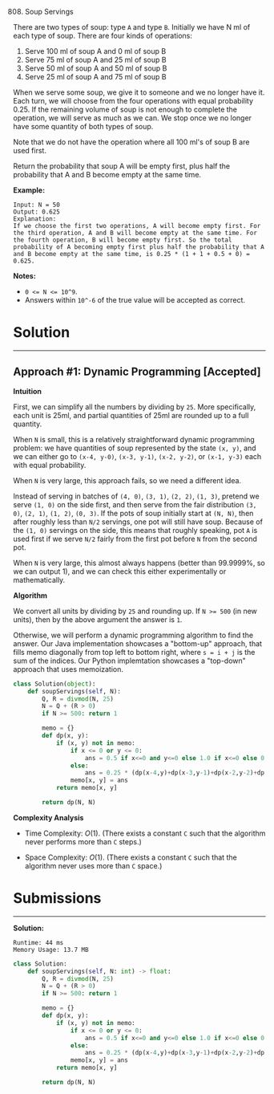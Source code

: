 808. Soup Servings

There are two types of soup: type `A` and type `B`. Initially we have N ml of each type of soup. There are four kinds of operations:

1. Serve 100 ml of soup A and 0 ml of soup B
1. Serve 75 ml of soup A and 25 ml of soup B
1. Serve 50 ml of soup A and 50 ml of soup B
1. Serve 25 ml of soup A and 75 ml of soup B

When we serve some soup, we give it to someone and we no longer have it.  Each turn, we will choose from the four operations with equal probability 0.25. If the remaining volume of soup is not enough to complete the operation, we will serve as much as we can.  We stop once we no longer have some quantity of both types of soup.

Note that we do not have the operation where all 100 ml's of soup B are used first.  

Return the probability that soup A will be empty first, plus half the probability that A and B become empty at the same time.

 

**Example:**
```
Input: N = 50
Output: 0.625
Explanation: 
If we choose the first two operations, A will become empty first. For the third operation, A and B will become empty at the same time. For the fourth operation, B will become empty first. So the total probability of A becoming empty first plus half the probability that A and B become empty at the same time, is 0.25 * (1 + 1 + 0.5 + 0) = 0.625.
```

**Notes:**

* `0 <= N <= 10^9`. 
* Answers within `10^-6` of the true value will be accepted as correct.

# Solution
---
## Approach #1: Dynamic Programming [Accepted]
**Intuition**

First, we can simplify all the numbers by dividing by `25`. More specifically, each unit is 25ml, and partial quantities of 25ml are rounded up to a full quantity.

When `N` is small, this is a relatively straightforward dynamic programming problem: we have quantities of soup represented by the state `(x, y)`, and we can either go to `(x-4, y-0)`, `(x-3, y-1)`, `(x-2, y-2)`, or `(x-1, y-3)` each with equal probability.

When `N` is very large, this approach fails, so we need a different idea.

Instead of serving in batches of `(4, 0)`, `(3, 1)`, `(2, 2)`, `(1, 3)`, pretend we serve `(1, 0)` on the side first, and then serve from the fair distribution `(3, 0)`, `(2, 1)`, `(1, 2)`, `(0, 3)`. If the pots of soup initially start at `(N, N)`, then after roughly less than `N/2` servings, one pot will still have soup. Because of the `(1, 0)` servings on the side, this means that roughly speaking, pot `A` is used first if we serve `N/2` fairly from the first pot before `N` from the second pot.

When `N` is very large, this almost always happens (better than 99.9999%, so we can output 1), and we can check this either experimentally or mathematically.

**Algorithm**

We convert all units by dividing by `25` and rounding up. If `N >= 500` (in new units), then by the above argument the answer is `1`.

Otherwise, we will perform a dynamic programming algorithm to find the answer. Our Java implementation showcases a "bottom-up" approach, that fills memo diagonally from top left to bottom right, where `s = i + j` is the sum of the indices. Our Python implemtation showcases a "top-down" approach that uses memoization.

```python
class Solution(object):
    def soupServings(self, N):
        Q, R = divmod(N, 25)
        N = Q + (R > 0)
        if N >= 500: return 1

        memo = {}
        def dp(x, y):
            if (x, y) not in memo:
                if x <= 0 or y <= 0:
                    ans = 0.5 if x<=0 and y<=0 else 1.0 if x<=0 else 0.0
                else:
                    ans = 0.25 * (dp(x-4,y)+dp(x-3,y-1)+dp(x-2,y-2)+dp(x-1,y-3))
                memo[x, y] = ans
            return memo[x, y]

        return dp(N, N)
```

**Complexity Analysis**

* Time Complexity: $O(1)$. (There exists a constant `C` such that the algorithm never performs more than `C` steps.)

* Space Complexity: $O(1)$. (There exists a constant `C` such that the algorithm never uses more than `C` space.)

# Submissions
---
**Solution:**
```
Runtime: 44 ms
Memory Usage: 13.7 MB
```
```python
class Solution:
    def soupServings(self, N: int) -> float:
        Q, R = divmod(N, 25)
        N = Q + (R > 0)
        if N >= 500: return 1

        memo = {}
        def dp(x, y):
            if (x, y) not in memo:
                if x <= 0 or y <= 0:
                    ans = 0.5 if x<=0 and y<=0 else 1.0 if x<=0 else 0.0
                else:
                    ans = 0.25 * (dp(x-4,y)+dp(x-3,y-1)+dp(x-2,y-2)+dp(x-1,y-3))
                memo[x, y] = ans
            return memo[x, y]

        return dp(N, N)
```